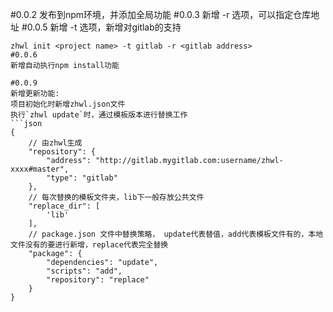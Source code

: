 #0.0.2
发布到npm环境，并添加全局功能
#0.0.3
新增 -r 选项，可以指定仓库地址
#0.0.5
新增 -t 选项，新增对gitlab的支持
```shell
zhwl init <project name> -t gitlab -r <gitlab address>
#0.0.6
新增自动执行npm install功能

#0.0.9
新增更新功能:
项目初始化时新增zhwl.json文件
执行`zhwl update`时，通过模板版本进行替换工作
```json
{
    // 由zhwl生成
    "repository": {
        "address": "http://gitlab.mygitlab.com:username/zhwl-xxxx#master",
        "type": "gitlab"
    },
    // 每次替换的模板文件夹，lib下一般存放公共文件
    "replace_dir": [
        'lib'
    ],
    // package.json 文件中替换策略， update代表替值，add代表模板文件有的，本地文件没有的要进行新增，replace代表完全替换
    "package": {
        "dependencies": "update",
        "scripts": "add",
        "repository": "replace"
    }
}
```
